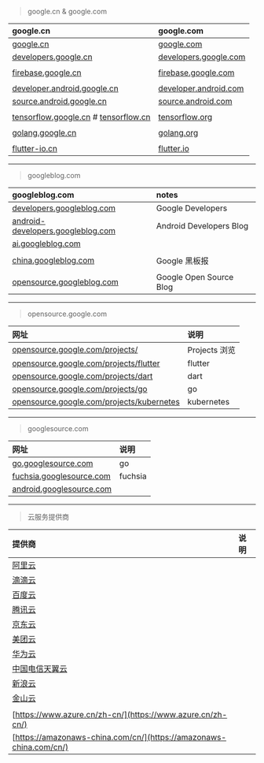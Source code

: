 > google.cn & google.com

| google.cn | google.com |
| :-------- | :------    |
| [google.cn](http://www.google.cn/) | [google.com](https://www.google.com/) |
| [developers.google.cn](https://developers.google.cn/) | [developers.google.com](https://developers.google.com/) |
|  |  |
| [firebase.google.cn](https://firebase.google.cn/) | [firebase.google.com](https://firebase.google.com/) |
|   |  |
| [developer.android.google.cn](https://developer.android.google.cn/) | [developer.android.com](https://developer.android.com/) |
| [source.android.google.cn](https://source.android.google.cn/) | [source.android.com](https://source.android.com/) |
|  |  |
| [tensorflow.google.cn](https://tensorflow.google.cn/) # [tensorflow.cn](http://tensorflow.cn/) | [tensorflow.org](https://www.tensorflow.org/) |
|  |  |
| [golang.google.cn](https://golang.google.cn/) | [golang.org](https://golang.org/) |
|  |  |
| [flutter-io.cn](https://flutter-io.cn/) | [flutter.io](https://flutter.io/) |

---

> googleblog.com

| googleblog.com |   notes    |
| :--------      | :------    |
| [developers.googleblog.com](https://developers.googleblog.com/) | Google Developers |
| [android-developers.googleblog.com](https://android-developers.googleblog.com/) | Android Developers Blog |
| [ai.googleblog.com](https://ai.googleblog.com/) |  |
|  |  |
| [china.googleblog.com](https://china.googleblog.com/) | Google 黑板报 |
|  |  |
| [opensource.googleblog.com](https://opensource.googleblog.com/) | Google Open Source Blog |


---

> opensource.google.com

|     网址   |    说明    |
| :--------  | :------    |
| [opensource.google.com/projects/](https://opensource.google.com/projects/explore/featured) | Projects 浏览 |
| [opensource.google.com/projects/flutter](https://opensource.google.com/projects/flutter) | flutter |
| [opensource.google.com/projects/dart](https://opensource.google.com/projects/dart) | dart |
| [opensource.google.com/projects/go](https://opensource.google.com/projects/go) | go |
| [opensource.google.com/projects/kubernetes](https://opensource.google.com/projects/kubernetes) | kubernetes |


---

> googlesource.com

|     网址   |    说明    |
| :--------  | :------    |
| [go.googlesource.com](https://go.googlesource.com/) | go |
| [fuchsia.googlesource.com](https://fuchsia.googlesource.com/) | fuchsia |
| [android.googlesource.com](https://android.googlesource.com/) |  |

---

> 云服务提供商

|    提供商    |    说明     |
| :--------    | :------    |
| [阿里云](https://www.aliyun.com/)         |  |
| [滴滴云](https://www.didiyun.com/)        |  |
| [百度云](https://cloud.baidu.com/)        |  |
| [腾讯云](https://cloud.tencent.com/)      |  |
| [京东云](https://www.jdcloud.com/)        |  |
| [美团云](https://www.mtyun.com/)          |  |
| [华为云](https://www.huaweicloud.com/)    |  |
| [中国电信天翼云](http://www.ctyun.cn/)     |  |
| [新浪云](https://www.sinacloud.com/) |  |
| [金山云](https://www.ksyun.com/) |  |
|  |  |
| [https://www.azure.cn/zh-cn/](https://www.azure.cn/zh-cn/) |  |
| [https://amazonaws-china.com/cn/](https://amazonaws-china.com/cn/) |  |